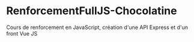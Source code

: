 # RenforcementFullJS-Chocolatine
Cours de renforcement en JavaScript, création d'une API Express et d'un front Vue JS
